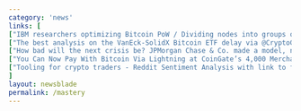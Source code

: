 ```yaml
---
category: 'news'
links: [
["IBM researchers optimizing Bitcoin PoW / Dividing nodes into groups of 250 to 1,000 and allowing an algo to decide what proportion should be mining.", "https://www.coindesk.com/bitcoins-proof-of-work-can-be-made-more-efficient-ibm-research-claims/"],
["The best analysis on the VanEck-SolidX Bitcoin ETF delay via @CryptoGlobeInfo", "https://www.cryptoglobe.com/latest/2018/09/u-s-sec-sets-29-december-2018-as-new-deadline-for-decision-on-vaneck-solidx-bitcoin-etf/#.W6RrWy-X90g.twitter"],
["How bad will the next crisis be? JPMorgan Chase & Co. made a model, next crisis is expected in 2020.", "https://twitter.com/BOC__Official/status/1042009608670392320"],
["You Can Now Pay With Bitcoin Via Lightning at CoinGate’s 4,000 Merchants", "https://www.nasdaq.com/article/you-can-now-pay-with-bitcoin-via-lightning-at-coingates-4000-merchants-cm1018743"],
["Tooling for crypto traders - Reddit Sentiment Analysis with link to full code so that you can literally $DYOR. By @rados_io", "https://buff.ly/2k61wRT"]
]
layout: newsblade
permalink: /mastery
---
```

